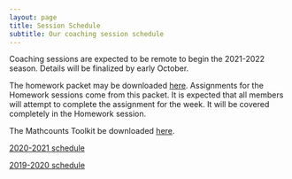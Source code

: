 ```yaml
---
layout: page
title: Session Schedule
subtitle: Our coaching session schedule
---
```


Coaching sessions are expected to be remote to begin the 2021-2022 season. Details will be finalized
by early October.

The homework packet may be downloaded [here](/files/Homework%20Packet.pdf). Assignments for the Homework sessions come from this packet.
It is expected that all members will attempt to complete the assignment for the week. It will be covered completely in the Homework session.

The Mathcounts Toolkit be downloaded [here](/files/Mathcounts%20Toolkit.pdf).

[2020-2021 schedule](/schedule-2021.md)

[2019-2020 schedule](/schedule-1920.md)

